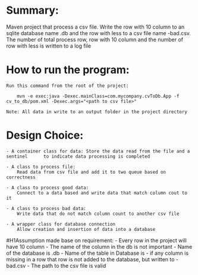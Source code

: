
# Summary:
Maven project that process a csv file. Write the row with 10 column to an sqlite database name <input-filename>.db and the row with less to a csv file name <input-filename>-bad.csv. The number of total process row, row with 10 column and the number of row with less  is written to a log file

# How to run the program:
    Run this command from the root of the project:

        mvn -e exec:java -Dexec.mainClass=com.mycompany.cvToDb.App -f cv_to_db/pom.xml -Dexec.args="<path to csv file>"

    Note: All data in write to an output folder in the project directory

# Design Choice:

    - A container class for data: Store the data read from the file and a sentinel      to indicate data processing is completed

    - A class to process file: 
        Read data from csv file and add it to two queue based on correctness

    - A class to process good data:
        Connect to a data based and write data that match column cout to it

    - A class to process bad data:
        Write data that do not match column count to another csv file

    - A wrapper class for database connection
        Allow creation and insertion of data into a database


#H1Assumption made base on requirement:
    - Every row in the project will have 10 column
    - The name of the column in the db is not important
    - Name of the database is <input-filename>.db
    - Name of the table in Database is <input-filename>
    - if any column is missing in a row that row is not added to the database, but written to <input-filename>-bad.csv
    - The path to the csv file is valid